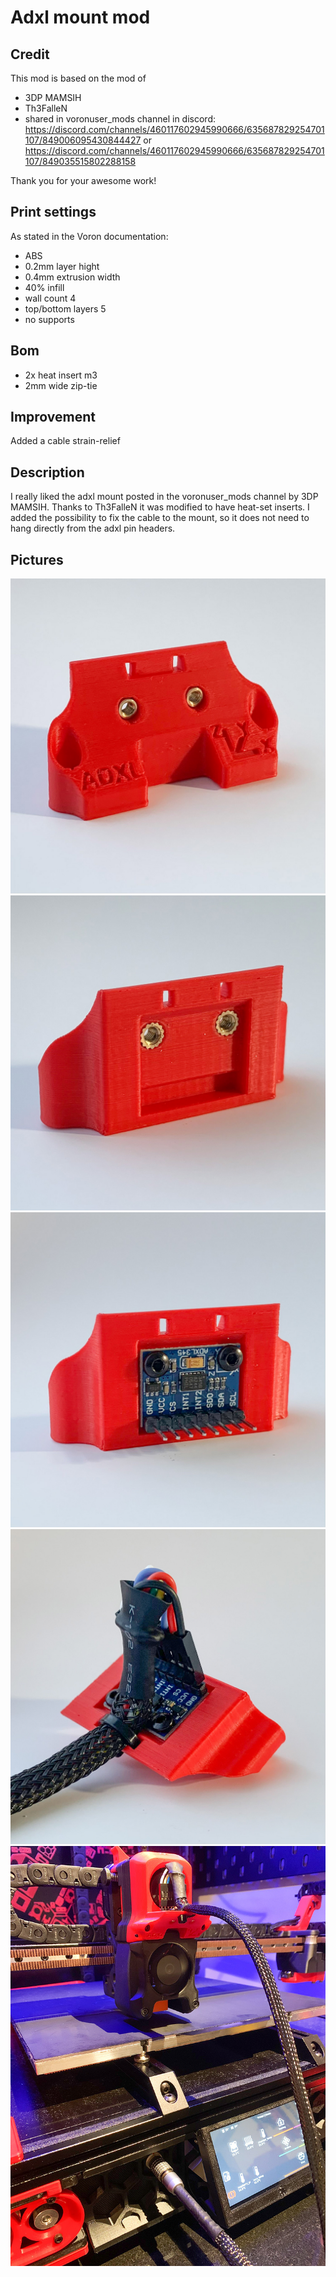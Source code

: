 # Adxl mount mod
## Credit
This mod is based on the mod of
* 3DP MAMSIH
* Th3FalleN
* shared in voronuser_mods channel in discord: https://discord.com/channels/460117602945990666/635687829254701107/849006095430844427 or https://discord.com/channels/460117602945990666/635687829254701107/849035515802288158

Thank you for your awesome work!
## Print settings
As stated in the Voron documentation:
* ABS
* 0.2mm layer hight
* 0.4mm extrusion width
* 40% infill
* wall count 4
* top/bottom layers 5
* no supports
## Bom
* 2x heat insert m3
* 2mm wide zip-tie
## Improvement
Added a cable strain-relief
## Description
I really liked the adxl mount posted in the voronuser_mods channel by 3DP MAMSIH. Thanks to Th3FalleN it was modified to have  heat-set inserts. I added the possibility to fix the cable to the mount, so it does not need to hang directly from the adxl pin headers.

## Pictures
![Adxl mount](img/adxl_img_0.jpg)
![Adxl mount](img/adxl_img_1.jpg)
![Adxl mount](img/adxl_img_2.jpg)
![Adxl mount](img/adxl_img_3.jpg)
![Adxl mount](img/adxl_mounted.jpg)
